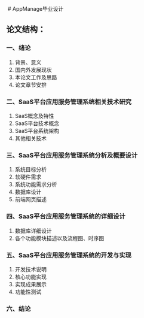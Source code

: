 ﻿﻿ # AppManage毕业设计
 ## 论文结构：
 ### 一、绪论
 1. 背景、意义
 2. 国内外发展现状
 3. 本论文工作及思路
 4. 论文章节安排
 ### 二、SaaS平台应用服务管理系统相关技术研究
 1. SaaS概念及特性
 2. SaaS平台技术概念
 3. SaaS平台系统架构
 4. 其他相关技术
 ### 三、SaaS平台应用服务管理系统分析及概要设计
 1. 系统目标分析
 2. 软硬件需求
 3. 系统功能需求分析
 4. 数据库设计
 5. 前端网页描述
 ### 四、SaaS平台应用服务管理系统的详细设计
 1. 数据库详细设计
 2. 各个功能模块描述以及流程图、时序图
 ### 五、SaaS平台应用服务管理系统的开发与实现
 1. 开发技术说明
 2. 核心功能实现
 2. 实现成果展示
 3. 功能性测试
 ### 六、结论